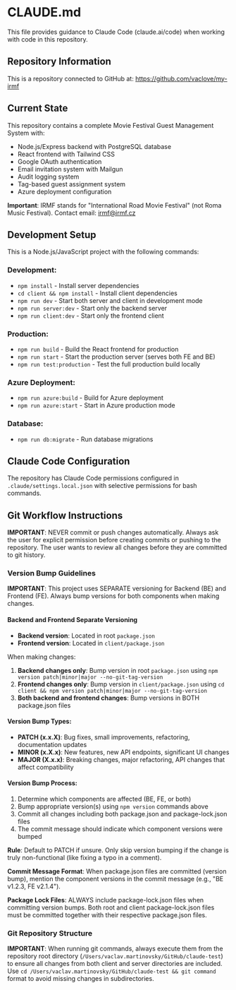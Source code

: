 # CLAUDE.md

This file provides guidance to Claude Code (claude.ai/code) when working with code in this repository.

## Repository Information

This is a repository connected to GitHub at: https://github.com/vaclove/my-irmf

## Current State

This repository contains a complete Movie Festival Guest Management System with:
- Node.js/Express backend with PostgreSQL database
- React frontend with Tailwind CSS
- Google OAuth authentication
- Email invitation system with Mailgun
- Audit logging system
- Tag-based guest assignment system
- Azure deployment configuration

**Important**: IRMF stands for "International Road Movie Festival" (not Roma Music Festival). Contact email: irmf@irmf.cz

## Development Setup

This is a Node.js/JavaScript project with the following commands:

### Development:
- `npm install` - Install server dependencies
- `cd client && npm install` - Install client dependencies
- `npm run dev` - Start both server and client in development mode
- `npm run server:dev` - Start only the backend server
- `npm run client:dev` - Start only the frontend client

### Production:
- `npm run build` - Build the React frontend for production
- `npm run start` - Start the production server (serves both FE and BE)
- `npm run test:production` - Test the full production build locally

### Azure Deployment:
- `npm run azure:build` - Build for Azure deployment
- `npm run azure:start` - Start in Azure production mode

### Database:
- `npm run db:migrate` - Run database migrations

## Claude Code Configuration

The repository has Claude Code permissions configured in `.claude/settings.local.json` with selective permissions for bash commands.

## Git Workflow Instructions

**IMPORTANT**: NEVER commit or push changes automatically. Always ask the user for explicit permission before creating commits or pushing to the repository. The user wants to review all changes before they are committed to git history.

### Version Bump Guidelines

**IMPORTANT**: This project uses SEPARATE versioning for Backend (BE) and Frontend (FE). Always bump versions for both components when making changes.

#### Backend and Frontend Separate Versioning

- **Backend version**: Located in root `package.json` 
- **Frontend version**: Located in `client/package.json`

When making changes:

1. **Backend changes only**: Bump version in root `package.json` using `npm version patch|minor|major --no-git-tag-version`
2. **Frontend changes only**: Bump version in `client/package.json` using `cd client && npm version patch|minor|major --no-git-tag-version`
3. **Both backend and frontend changes**: Bump versions in BOTH package.json files

#### Version Bump Types:
- **PATCH (x.x.X)**: Bug fixes, small improvements, refactoring, documentation updates
- **MINOR (x.X.x)**: New features, new API endpoints, significant UI changes  
- **MAJOR (X.x.x)**: Breaking changes, major refactoring, API changes that affect compatibility

#### Version Bump Process:
1. Determine which components are affected (BE, FE, or both)
2. Bump appropriate version(s) using `npm version` commands above
3. Commit all changes including both package.json and package-lock.json files
4. The commit message should indicate which component versions were bumped

**Rule**: Default to PATCH if unsure. Only skip version bumping if the change is truly non-functional (like fixing a typo in a comment).

**Commit Message Format**: When package.json files are committed (version bump), mention the component versions in the commit message (e.g., "BE v1.2.3, FE v2.1.4").

**Package Lock Files**: ALWAYS include package-lock.json files when committing version bumps. Both root and client package-lock.json files must be committed together with their respective package.json files.

### Git Repository Structure

**IMPORTANT**: When running git commands, always execute them from the repository root directory (`/Users/vaclav.martinovsky/GitHub/claude-test`) to ensure all changes from both client and server directories are included. Use `cd /Users/vaclav.martinovsky/GitHub/claude-test && git command` format to avoid missing changes in subdirectories.